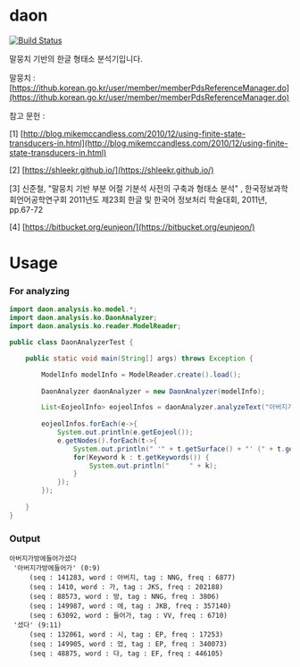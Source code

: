 # daon
[![Build Status](https://travis-ci.org/rasoio/daon.svg?branch=master)](https://travis-ci.org/rasoio/daon)

말뭉치 기반의 한글 형태소 분석기입니다.


말뭉치 : 
[https://ithub.korean.go.kr/user/member/memberPdsReferenceManager.do](https://ithub.korean.go.kr/user/member/memberPdsReferenceManager.do)

참고 문헌 :

[1] [http://blog.mikemccandless.com/2010/12/using-finite-state-transducers-in.html](http://blog.mikemccandless.com/2010/12/using-finite-state-transducers-in.html)

[2] [https://shleekr.github.io/](https://shleekr.github.io/)

[3] 신준철, "말뭉치 기반 부분 어절 기분석 사전의 구축과 형태소 분석"
, 한국정보과학회언어공학연구회 2011년도 제23회 한글 및 한국어 정보처리 학술대회, 2011년, pp.67-72

[4] [https://bitbucket.org/eunjeon/](https://bitbucket.org/eunjeon/)

# Usage

### For analyzing

```java
import daon.analysis.ko.model.*;
import daon.analysis.ko.DaonAnalyzer;
import daon.analysis.ko.reader.ModelReader;

public class DaonAnalyzerTest {

    public static void main(String[] args) throws Exception {

        ModelInfo modelInfo = ModelReader.create().load();
        
        DaonAnalyzer daonAnalyzer = new DaonAnalyzer(modelInfo);

        List<EojeolInfo> eojeolInfos = daonAnalyzer.analyzeText("아버지가방에들어가셨다");
        
        eojeolInfos.forEach(e->{
            System.out.println(e.getEojeol());
            e.getNodes().forEach(t->{
                System.out.println(" '" + t.getSurface() + "' (" + t.getOffset() + ":" + (t.getOffset() + t.getLength()) + ")");
                for(Keyword k : t.getKeywords()) {
                    System.out.println("     " + k);
                }
            });
        });
      
    }
}

```

### Output

```$xslt
아버지가방에들어가셨다
 '아버지가방에들어가' (0:9)
     (seq : 141283, word : 아버지, tag : NNG, freq : 6877)
     (seq : 1410, word : 가, tag : JKS, freq : 202188)
     (seq : 88573, word : 방, tag : NNG, freq : 3806)
     (seq : 149987, word : 에, tag : JKB, freq : 357140)
     (seq : 63092, word : 들어가, tag : VV, freq : 6710)
 '셨다' (9:11)
     (seq : 132061, word : 시, tag : EP, freq : 17253)
     (seq : 149905, word : 었, tag : EP, freq : 340073)
     (seq : 48875, word : 다, tag : EF, freq : 446105)
```
